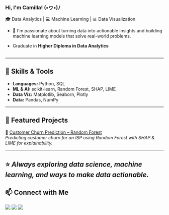 ### Hi, I'm Camilla! (•ヮ•)ﾉ

🎓 Data Analytics | 💻 Machine Learning | 📊 Data Visualization

- 🌱  I'm passionate about turning data into actionable insights and building machine learning models that solve real-world problems.
- Graduate in **Higher Diploma in Data Analytics**

  ##

---

## 🚀 Skills & Tools

- **Languages:** Python, SQL
- **ML & AI:** scikit-learn, Random Forest, SHAP, LIME
- **Data Viz:** Matplotlib, Seaborn, Plotly
- **Data:** Pandas, NumPy

---

## 🧠 Featured Projects

🔹 [Customer Churn Prediction – Random Forest](https://github.com/YOUR_USERNAME/customer-churn-prediction)  
*Predicting customer churn for an ISP using Random Forest with SHAP & LIME for explainability.*

---
⭐️ *Always exploring data science, machine learning, and ways to make data actionable.*
---
## 📫 Connect with Me

<div>
  <a href="https://instagram.com/camillanaomy" target="_blank"><img src="https://img.shields.io/badge/-Instagram-%23E4405F?style=for-the-badge&logo=instagram&logoColor=white" target="_blank"></a>
  <a href = "mailto:camillanaomy@gmail.com"><img src="https://img.shields.io/badge/Gmail-D14836?style=for-the-badge&logo=gmail&logoColor=white" target="_blank"></a>
  <a href="https://www.linkedin.com/in/camilla-naomy-tsuda-33839b133/" target="_blank"><img src="https://img.shields.io/badge/-LinkedIn-%230077B5?style=for-the-badge&logo=linkedin&logoColor=white" target="_blank"></a> 
  </div>
